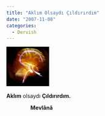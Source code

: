 ```yaml
---
title: "Aklım Olsaydı Çıldırırdım"
date: "2007-11-08"
categories: 
  - Dervish
---
```


**[![akil.jpg](../uploads/2007/11/akil.jpg)](../uploads/2007/11/akil.jpg "akil.jpg")**

**Aklım** olsaydı **Çıldırırdım.**

                **Mevlânâ**
